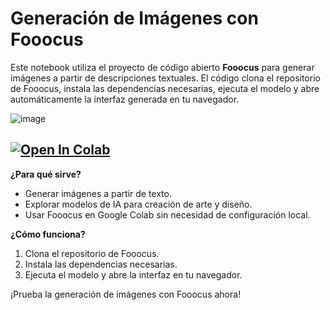 # Generación de Imágenes con Fooocus

Este notebook utiliza el proyecto de código abierto **Fooocus** para generar imágenes a partir de descripciones textuales. El código clona el repositorio de Fooocus, instala las dependencias necesarias, ejecuta el modelo y abre automáticamente la interfaz generada en tu navegador.

![image](https://learn.mimicpc.com/wp-content/uploads/2024/04/advance-set-image.png)

[![Open In Colab](https://colab.research.google.com/assets/colab-badge.svg)](https://colab.research.google.com/drive/1lm9JrLej9Hl1wmHz5W-hrKvel5DmXF11#scrollTo=_JQu9bGiVt75)
---

**¿Para qué sirve?**
- Generar imágenes a partir de texto.
- Explorar modelos de IA para creación de arte y diseño.
- Usar Fooocus en Google Colab sin necesidad de configuración local.

**¿Cómo funciona?**
1. Clona el repositorio de Fooocus.
2. Instala las dependencias necesarias.
3. Ejecuta el modelo y abre la interfaz en tu navegador.

¡Prueba la generación de imágenes con Fooocus ahora!
